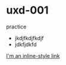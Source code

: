 # uxd-001
practice

* jkdjfkdjfkdjf
* jdkfjdkfd

[I'm an inline-style link](https://www.google.com)

